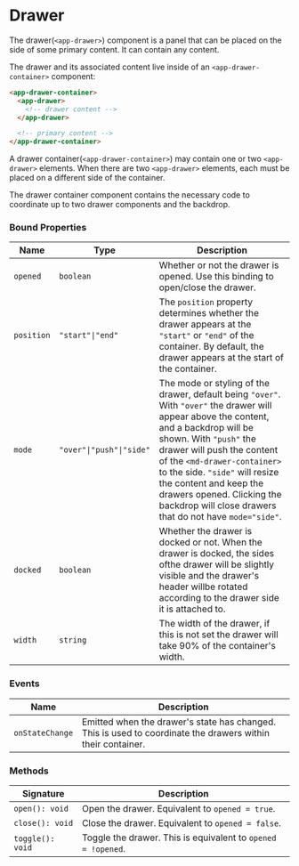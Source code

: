# Drawer

The drawer(`<app-drawer>`) component is a panel that can be placed on the side of some primary 
content. It can contain any content. 

The drawer and its associated content live inside of an `<app-drawer-container>` component:

```html
<app-drawer-container>
  <app-drawer>
    <!-- drawer content -->
  </app-drawer>

  <!-- primary content -->
</app-drawer-container>
```

A drawer container(`<app-drawer-container>`) may contain one or two `<app-drawer>` elements. When 
there are two `<app-drawer>` elements, each must be placed on a different side of the container.

The drawer container component contains the necessary code to coordinate up to two drawer components
and the backdrop.

### Bound Properties

| Name | Type | Description |
| --- | --- | --- |
| `opened` | `boolean` | Whether or not the drawer is opened. Use this binding to open/close the drawer. |
| `position` | `"start"\|"end"` | The `position` property determines whether the drawer appears at the `"start"` or `"end"` of the container. By default, the drawer appears at the start of the container. |
| `mode` | `"over"\|"push"\|"side"` | The mode or styling of the drawer, default being `"over"`. With `"over"` the drawer will appear above the content, and a backdrop will be shown. With `"push"` the drawer will push the content of the `<md-drawer-container>` to the side. `"side"` will resize the content and keep the drawers opened. Clicking the backdrop will close drawers that do not have `mode="side"`. |
| `docked`| `boolean` | Whether the drawer is docked or not. When the drawer is docked, the sides ofthe drawer will be slightly visible and the drawer's header willbe rotated according to the drawer side it is attached to. |
| `width`| `string` | The width of the drawer, if this is not set the drawer will take 90% of the container's width. |                          

### Events

| Name | Description |
| --- | --- |
| `onStateChange` | Emitted when the drawer's state has changed. This is used to coordinate the drawers within their container. |


### Methods

| Signature | Description |
| --- | --- |
| `open(): void` | Open the drawer. Equivalent to `opened = true`. |
| `close(): void` | Close the drawer. Equivalent to `opened = false`. |
| `toggle(): void` | Toggle the drawer. This is equivalent to `opened = !opened`. |
